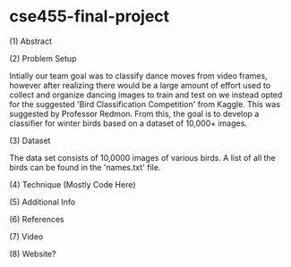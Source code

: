 # cse455-final-project

(1) Abstract



(2) Problem Setup

Intially our team goal was to classify dance moves from video frames, however after realizing there would be a large amount of effort used to collect and organize dancing images to train and test on we instead opted for the suggested 'Bird Classification Competition' from Kaggle. This was suggested by Professor Redmon. From this, the goal is to develop a classifier for winter birds based on a dataset of 10,000+ images.

(3) Dataset

The data set consists of 10,0000 images of various birds. A list of all the birds can be found in the 'names.txt' file.

(4) Technique (Mostly Code Here)

(5) Additional Info

(6) References

(7) Video

(8) Website?
